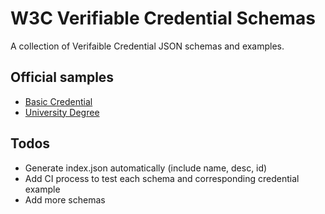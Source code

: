 # W3C Verifiable Credential Schemas

A collection of Verifaible Credential JSON schemas and examples.

## Official samples

- [Basic Credential](https://docknetwork.github.io/vc-schemas/basic-credential.json)
- [University Degree](https://docknetwork.github.io/vc-schemas/university-degree.json)

## Todos

- Generate index.json automatically (include name, desc, id)
- Add CI process to test each schema and corresponding credential example
- Add more schemas

